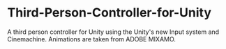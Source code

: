 # Third-Person-Controller-for-Unity
A third person controller for Unity using the Unity's new Input system and Cinemachine. 
Animations are taken from ADOBE MIXAMO.

